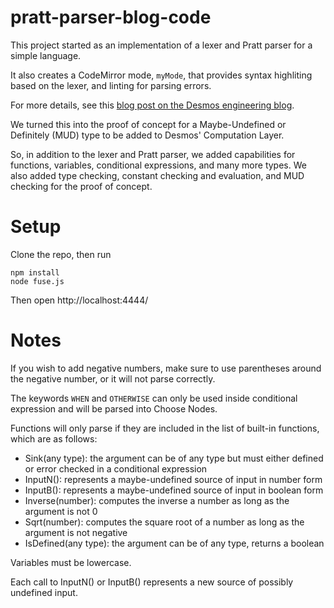 # pratt-parser-blog-code

This project started as an implementation of a lexer and Pratt parser for a simple language.

It also creates a CodeMirror mode, `myMode`, that provides syntax highliting based on the lexer, and linting for parsing errors.

For more details, see this [blog post on the Desmos engineering blog](https://engineering.desmos.com/articles/pratt-parser).

We turned this into the proof of concept for a Maybe-Undefined or Definitely (MUD) type to be added to Desmos' Computation Layer.

So, in addition to the lexer and Pratt parser, we added capabilities for functions, variables, conditional expressions, and many
more types. We also added type checking, constant checking and evaluation, and MUD checking for the proof of concept.

# Setup

Clone the repo, then run

```
npm install
node fuse.js
```

Then open http://localhost:4444/

# Notes

If you wish to add negative numbers, make sure to use parentheses around the negative number, or it will not parse correctly.

The keywords `WHEN` and `OTHERWISE` can only be used inside conditional expression and will be parsed into Choose Nodes.

Functions will only parse if they are included in the list of built-in functions, which are as follows:
- Sink(any type): the argument can be of any type but must either defined or error checked in a conditional expression
- InputN(): represents a maybe-undefined source of input in number form
- InputB(): represents a maybe-undefined source of input in boolean form
- Inverse(number): computes the inverse a number as long as the argument is not 0
- Sqrt(number): computes the square root of a number as long as the argument is not negative
- IsDefined(any type): the argument can be of any type, returns a boolean

Variables must be lowercase.

Each call to InputN() or InputB() represents a new source of possibly undefined input.


